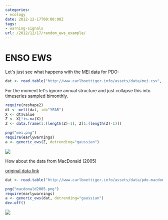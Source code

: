 ```yaml
---
categories:
- ecology
date: 2012-12-17T00:00:00Z
tags:
- warning-signals
url: /2012/12/17/random_ews_example/
---
```


ENSO EWS
========================================================

Let's just see what happens with the [MEI data](http://www.esrl.noaa.gov/psd/enso/mei/) for PDO:


```r
dat <- read.table("http://www.carlboettiger.info/assets/data/mei.csv", header=TRUE)
```




<!-- html table generated in R 2.15.2 by xtable 1.7-0 package -->
<!-- Mon Dec 17 15:31:58 2012 -->

For the moment let's ignore annual structure and just collapse this into timeseries sampled bimonthly.  


```r
require(reshape2)
dt <- melt(dat, id="YEAR")
X <- dt$value
Z <- X[!is.na(X)]
Z <- data.frame(1:(length(Z)-1), Z[1:(length(Z)-1)])
```



```r
png("mei.png")
require(earlywarnings)
a <- generic_ews(Z, detrending="gaussian")
```




![](/2012/assets/figures/2012-12-18-6c85b56d2c-mei2012.png)

How about the data from MacDonald (2005)

[original data link](ftp://ftp.ncdc.noaa.gov/pub/data/paleo/treering/reconstructions/pdo-macdonald2005.txt)


```r
dat <- read.table("http://www.carlboettiger.info/assets/data/pdo-macdonald2005.csv", header=TRUE)
```



```r
png("macdonald2005.png")
require(earlywarnings)
a <- generic_ews(dat, detrending="gaussian")
dev.off()
```


![](/2012/assets/figures/2012-12-18-6c85b56d2c-pdo-macdonald2005.png)

